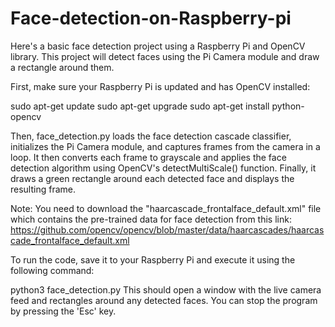 # Face-detection-on-Raspberry-pi

Here's a basic face detection project using a Raspberry Pi and OpenCV library. This project will detect faces using the Pi Camera module and draw a rectangle around them.

First, make sure your Raspberry Pi is updated and has OpenCV installed:

sudo apt-get update
sudo apt-get upgrade
sudo apt-get install python-opencv

Then, face_detection.py loads the face detection cascade classifier, initializes the Pi Camera module, and captures frames from the camera in a loop. It then converts each frame to grayscale and applies the face detection algorithm using OpenCV's detectMultiScale() function. Finally, it draws a green rectangle around each detected face and displays the resulting frame.

Note: You need to download the "haarcascade_frontalface_default.xml" file which contains the pre-trained data for face detection from this link: https://github.com/opencv/opencv/blob/master/data/haarcascades/haarcascade_frontalface_default.xml

To run the code, save it to your Raspberry Pi and execute it using the following command:

python3 face_detection.py
This should open a window with the live camera feed and rectangles around any detected faces. You can stop the program by pressing the 'Esc' key.
